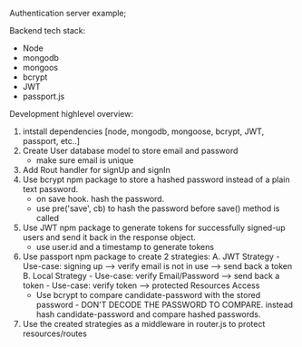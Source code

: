 Authentication server example;

Backend tech stack:
- Node
- mongodb
- mongoos
- bcrypt
- JWT 
- passport.js

Development highlevel overview:
1. intstall dependencies [node, mongodb, mongoose, bcrypt, JWT, passport, etc..]
2. Create User database model to store email and password
	- make sure email is unique
3. Add Rout handler for signUp and signIn 
3. Use bcrypt npm package to store a hashed password instead of a plain text password. 
	- on save hook. hash the password.
	- use pre('save', cb) to hash the password before save() method is called
4. Use JWT npm package to generate tokens for successfully signed-up users and send it back in the response object.
	- use user.id and a timestamp to generate tokens
5. Use passport npm package to create 2 strategies:
	A. JWT Strategy
		- Use-case: signing up --> verify email is not in use --> send back a token 
	B. Local Strategy
		- Use-case: verify Email/Password --> send back a token
		- Use-case: verify token --> protected Resources Access
	- Use bcrypt to compare candidate-password with the stored password - DON'T DECODE THE PASSWORD TO COMPARE. instead hash candidate-password and compare hashed passwords.
6. Use the created strategies as a middleware in router.js to protect resources/routes
